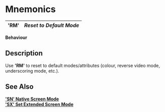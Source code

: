 # Mnemonics

**'RM'** |  **_Reset to Default Mode_**  
---|---  
  
**Behaviour**

##  Description

Use **'RM'** to reset to default modes/attributes (colour, reverse video mode, underscoring mode, etc.).

## See Also

**['SN' Native Screen Mode](sn.md)**  
**['SX' Set Extended Screen Mode](sx.md)**

